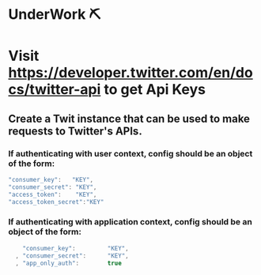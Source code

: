 # UnderWork ⛏

# Visit https://developer.twitter.com/en/docs/twitter-api to get Api Keys

## Create a Twit instance that can be used to make requests to Twitter's APIs.

### If authenticating with user context, config should be an object of the form:

```js 
"consumer_key":   "KEY",
"consumer_secret": "KEY",
"access_token":    "KEY",
"access_token_secret":"KEY"
```


### If authenticating with application context, config should be an object of the form:

```js
    "consumer_key":         "KEY",
  , "consumer_secret":      "KEY",
  , "app_only_auth":        true
```
